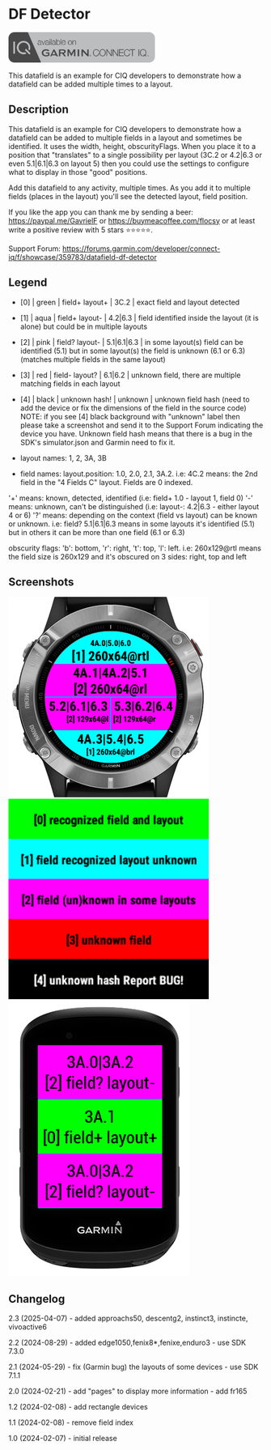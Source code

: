 # DF Detector

<a href="https://apps.garmin.com/en-US/apps/1535a238-cbac-463b-bde2-373403502a6f"><img src="images/available-connect-iq-badge.svg" height="60" alt="Download from Garmin Connect IQ"></a>

This datafield is an example for CIQ developers to demonstrate how a datafield can be added multiple times to a layout.

## Description

This datafield is an example for CIQ developers to demonstrate how a datafield can be added to multiple fields in a layout and sometimes be identified. It uses the width, height, obscurityFlags. When you place it to a position that "translates" to a single possibility per layout (3C.2 or 4.2|6.3 or even 5.1|6.1|6.3 on layout 5) then you could use the settings to configure what to display in those "good" positions.

Add this datafield to any activity, multiple times. As you add it to multiple fields (places in the layout) you'll see the detected layout, field position.

If you like the app you can thank me by sending a beer: https://paypal.me/GavrielF or https://buymeacoffee.com/flocsy or at least write a positive review with 5 stars ⭐⭐⭐⭐⭐.

Support Forum: https://forums.garmin.com/developer/connect-iq/f/showcase/359783/datafield-df-detector

## Legend

- [0] | green | field+ layout+ | 3C.2        | exact field and layout detected
- [1] | aqua  | field+ layout- | 4.2|6.3     | field identified inside the layout (it is alone) but could be in multiple layouts
- [2] | pink  | field? layout- | 5.1|6.1|6.3 | in some layout(s) field can be identified (5.1) but in some layout(s) the field is unknown (6.1 or 6.3) (matches multiple fields in the same layout)
- [3] | red   | field- layout? | 6.1|6.2     | unknown field, there are multiple matching fields in each layout
- [4] | black | unknown hash!  | unknown     | unknown field hash (need to add the device or fix the dimensions of the field in the source code)
    NOTE: if you see [4] black background with "unknown" label then please take a screenshot and send it to the Support Forum indicating the device you have.
    Unknown field hash means that there is a bug in the SDK's simulator.json and Garmin need to fix it.

- layout names: 1, 2, 3A, 3B
- field names: layout.position: 1.0, 2.0, 2.1, 3A.2. i.e: 4C.2 means: the 2nd field in the "4 Fields C" layout. Fields are 0 indexed.

'+' means: known, detected, identified (i.e: field+ 1.0 - layout 1, field 0)
'-' means: unknown, can't be distinguished (i.e: layout-: 4.2|6.3 - either layout 4 or 6)
'?' means: depending on the context (field vs layout) can be known or unknown.
        i.e: field? 5.1|6.1|6.3 means in some layouts it's identified (5.1) but in others it can be more than one field (6.1 or 6.3)

obscurity flags: 'b': bottom, 'r': right, 't': top, 'l': left. i.e: 260x129@rtl means the field size is 260x129 and it's obscured on 3 sides: right, top and left

## Screenshots

<img src="images/f6-5-with-watch-animated.png" height="396">
<img src="images/f6-legend-long-line.png" height="396">
<img src="images/edge530-3A-with-device.png" height="544">

## Changelog

2.3 (2025-04-07)
    - added approachs50, descentg2, instinct3, instincte, vivoactive6

2.2 (2024-08-29)
    - added edge1050,fenix8*,fenixe,enduro3
    - use SDK 7.3.0

2.1 (2024-05-29)
    - fix (Garmin bug) the layouts of some devices
    - use SDK 7.1.1

2.0 (2024-02-21)
    - add "pages" to display more information 
    - add fr165

1.2 (2024-02-08)
    - add rectangle devices

1.1 (2024-02-08)
    - remove field index

1.0 (2024-02-07)
    - initial release

